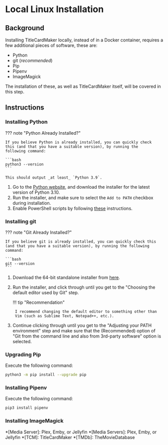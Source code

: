 # Local Linux Installation
## Background
Installing TitleCardMaker locally, instead of in a Docker container,
requires a few additional pieces of software, these are:

- Python
- git (_recommended_)
- Pip
- Pipenv
- ImageMagick

The installation of these, as well as TitleCardMaker itself, will be
covered in this step.


## Instructions
### Installing Python

??? note "Python Already Installed?"

    If you believe Python is already installed, you can quickly check
    this (and that you have a suitable version), by running the
    following command:

    ```bash
    python3 --version
    ```

    This should output _at least_ `Python 3.9`.

1. Go to the [Python website](https://www.python.org/downloads/windows/),
and download the installer for the latest version of Python 3.10.
2. Run the installer, and make sure to select the `Add to PATH`
checkbox during installation.
3. Enable PowerShell scripts by following [these](https://windowsloop.com/enable-powershell-scripts-execution-windows-10) instructions.

### Installing git

??? note "Git Already Installed?"

    If you believe git is already installed, you can quickly check this
    (and that you have a suitable version), by running the following
    command:

    ```bash
    git --version
    ```

1. Download the 64-bit standalone installer from
[here](https://git-scm.com/download/win).
2. Run the installer, and click through until you get to the "Choosing
the default editor used by Git" step.

    !!! tip "Recommendation"

        I recommend changing the default editor to something other than
        Vim (such as Sublime Text, Notepad++, etc.).

3. Continue clicking through until you get to the "Adjusting your PATH
environment" step and make sure that the (Recommended) option of "Git
from the command line and also from 3rd-party software" option is
selected.

### Upgrading Pip

Execute the following command:

```bash
python3 -m pip install --upgrade pip
```

### Installing Pipenv

Execute the following command:

```bash
pip3 install pipenv
```

### Installing ImageMagick

*[Media Server]: Plex, Emby, or Jellyfin
*[Media Servers]: Plex, Emby, or Jellyfin
*[TCM]: TitleCardMaker
*[TMDb]: TheMovieDatabase